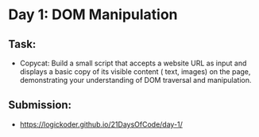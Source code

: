 # Day 1: DOM Manipulation

## Task:

- Copycat: Build a small script that accepts a website URL as input and displays a basic copy of its visible content (
  text, images) on the page, demonstrating your understanding of DOM traversal and manipulation.

## Submission:

- https://logickoder.github.io/21DaysOfCode/day-1/